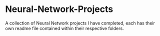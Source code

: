 # Neural-Network-Projects
A collection of Neural Network projects I have completed, each has their own readme file contained within their respective folders.
